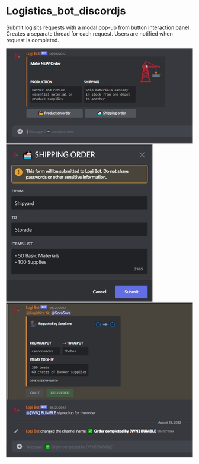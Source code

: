 # Logistics_bot_discordjs
Submit logisits requests with a modal pop-up from button interaction panel. Creates a separate thread for each request. Users are notified when request is completed.


![Desktop](https://github.com/muloneweb/Logistics_bot_discordjs/blob/main/logibot.jpg)
![Desktop](https://github.com/muloneweb/Logistics_bot_discordjs/blob/main/logibot1.jpg)
![Desktop](https://github.com/muloneweb/Logistics_bot_discordjs/blob/main/logibot2.jpg)
